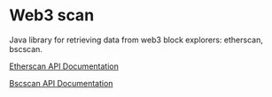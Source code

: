 # Web3 scan

Java library for retrieving data from web3 block explorers: etherscan, bscscan.

[Etherscan API Documentation](https://docs.etherscan.io)

[Bscscan API Documentation](https://docs.bscscan.com)
